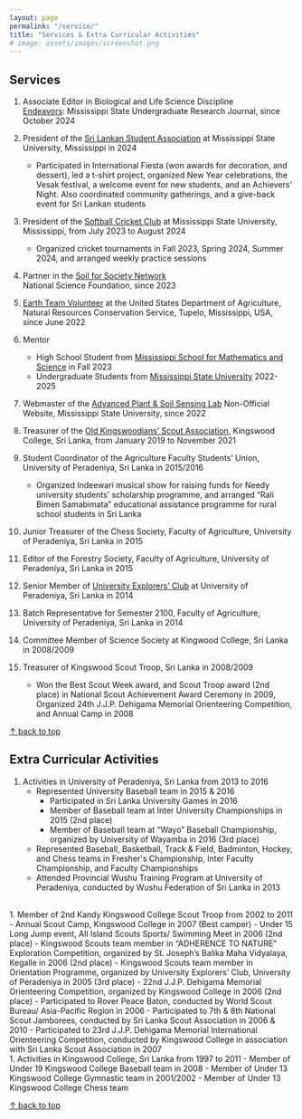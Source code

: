 ```yaml
---
layout: page
permalink: "/service/"
title: "Services & Extra Curricular Activities"
# image: assets/images/screenshot.png
---
```


## Services

1. Associate Editor in Biological and Life Science Discipline<br>
[Endeavors](https://scholarsjunction.msstate.edu/endeavors/): Mississippi State Undergraduate Research Journal, since October 2024

1. President of the [Sri Lankan Student Association](https://www.facebook.com/MSUSLSA/) at Mississippi State University, Mississippi in 2024<br>
    - Participated in International Fiesta (won awards for decoration, and dessert), led a t-shirt project, organized New Year celebrations, the Vesak festival, a welcome event for new students, and an Achievers' Night. Also coordinated community gatherings, and a give-back event for Sri Lankan students

1. President of the [Softball Cricket Club](https://www.instagram.com/scc_msu/p/CyldK9TOJsA/) at Mississippi State University, Mississippi, from July 2023 to August 2024<br>
    - Organized cricket tournaments in Fall 2023, Spring 2024, Summer 2024, and arranged weekly practice sessions

1. Partner in the [Soil for Society Network](https://soilforsociety.org/network/)<br>
National Science Foundation, since 2023

1. [Earth Team Volunteer](https://www.nrcs.usda.gov/conservation-basics/conservation-by-state/tennessee/earth-team-volunteer-program) at the United States Department of Agriculture, Natural Resources Conservation Service, Tupelo, Mississippi, USA, since June 2022

1. Mentor<br>
    - High School Student from [Mississippi School for Mathematics and Science](https://themsms.org/) in Fall 2023<br>
    - Undergraduate Students from [Mississippi State University](http://www.msstate.edu/) 2022-2025

1. Webmaster of the [Advanced Plant & Soil Sensing Lab](https://apsslab.abe.msstate.edu/) Non-Official Website, Mississippi State University, since 2022

1. Treasurer of the [Old Kingswoodians’ Scout Association](https://kingswoodoldscouts.org/), Kingswood College, Sri Lanka, from January 2019 to November 2021

1. Student Coordinator of the Agriculture Faculty Students’ Union, University of Peradeniya, Sri Lanka in 2015/2016
    - Organized Indeewari musical show for raising funds for Needy university students’ scholarship programme, and arranged “Rali Bimen Samabimata” educational assistance programme for rural school students in Sri Lanka

1. Junior Treasurer of the Chess Society, Faculty of Agriculture, University of Peradeniya, Sri Lanka in 2015

1. Editor of the Forestry Society, Faculty of Agriculture, University of Peradeniya, Sri Lanka in 2015

1. Senior Member of [University Explorers’ Club](https://uec.soc.pdn.ac.lk/) at University of Peradeniya, Sri Lanka in 2014

1. Batch Representative for Semester 2100, Faculty of Agriculture, University of Peradeniya, Sri Lanka in 2014

1. Committee Member of Science Society at Kingwood College, Sri Lanka in 2008/2009

1. Treasurer of Kingswood Scout Troop, Sri Lanka in 2008/2009
    - Won the Best Scout Week award, and Scout Troop award (2nd place) in National Scout Achievement Award Ceremony in 2009, Organized 24th J.J.P. Dehigama Memorial Orienteering Competition, and Annual Camp in 2008

[↑ back to top](#top)

## Extra Curricular Activities

1. Activities in University of Peradeniya, Sri Lanka  from 2013 to 2016
    - Represented University Baseball team in 2015 & 2016
        - Participated in Sri Lanka University Games in 2016
        - Member of Baseball team at Inter University Championships in 2015 (2nd place)
        - Member of Baseball team at “Wayo” Baseball Championship, organized by University of Wayamba in 2016 (3rd place)
    - Represented Baseball, Basketball, Track & Field, Badminton, Hockey, and Chess teams in Fresher's Championship, Inter Faculty Championship, and Faculty Championships
    - Attended Provincial Wushu Training Program at University of Peradeniya, conducted by Wushu Federation of Sri Lanka in 2013
<br>
1. Member of 2nd Kandy Kingswood College Scout Troop from 2002 to 2011
    - Annual Scout Camp, Kingswood College in 2007 (Best camper)
    - Under 15 Long Jump event, All Island Scouts Sports/ Swimming Meet in 2006 (2nd place)
    - Kingswood Scouts team member in “ADHERENCE TO NATURE” Exploration Competition, organized by St. Joseph’s Balika Maha Vidyalaya, Kegalle in 2006 (2nd place)
    - Kingswood Scouts team member in Orientation Programme, organized by University Explorers’ Club, University of Peradeniya in 2005 (3rd place)
    - 22nd J.J.P. Dehigama Memorial Orienteering Competition, organized by Kingswood College in 2006 (2nd place)
    - Participated to Rover Peace Baton, conducted by World Scout Bureau/ Asia-Pacific Region in 2006
    - Participated to 7th & 8th National Scout Jamborees, conducted by Sri Lanka Scout Association in 2006 & 2010
    - Participated to 23rd J.J.P. Dehigama Memorial International Orienteering Competition, conducted by Kingswood College in association with Sri Lanka Scout Association in 2007
<br>
1. Activities in Kingswood College, Sri Lanka from 1997 to 2011
    - Member of Under 19 Kingswood College Baseball team in 2008
    - Member of Under 13 Kingswood College Gymnastic team in 2001/2002
    - Member of Under 13 Kingswood College Chess team

[↑ back to top](#top)

